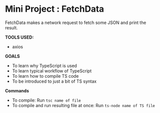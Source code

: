 # Mini Project : FetchData

FetchData makes a network request to fetch some JSON and print the result.

**TOOLS USED:**
- axios

**GOALS**

- To learn why TypeScript is used
- To learn typical workflow of TypeScript
- To learn how to compile TS code
- To be introduced to just a bit of TS syntax

**Commands**

- To compile: Run `tsc name of file`
- To compile and run resulting file at once: Run `ts-node name of TS file`
